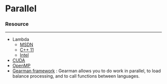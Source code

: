 # Parallel

<script type="text/javascript" src="../js/general.js"></script>

### Resource
---

* Lambda
  * [MSDN](https://msdn.microsoft.com/en-us/library/dd293603.aspx)
  * [C++ 11](http://en.cppreference.com/w/cpp/language/lambda)
  * [Intel](https://software.intel.com/en-us/intel-sdp-home)
* [CUDA](http://docs.nvidia.com/cuda/)
* [OpenMP](https://computing.llnl.gov/tutorials/openMP/)
* [Gearman framework](http://gearman.org/) : Gearman allows you to do work in parallel, to load balance processing, and to call functions between languages.